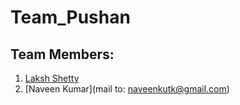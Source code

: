 # Team_Pushan
## Team Members:
1. [Laksh Shetty](mailto:lakshshetty16@gmail.com)
2. [Naveen Kumar](mail to: naveenkutk@gmail.com)
